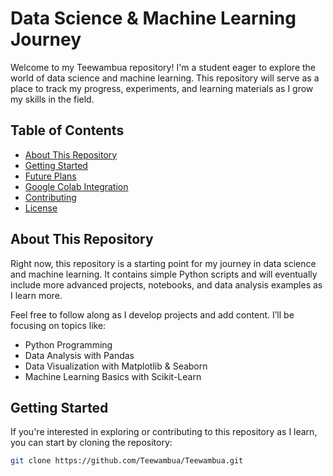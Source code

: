 # Data Science & Machine Learning Journey

Welcome to my Teewambua repository! I'm a student eager to explore the world of data science and machine learning. This repository will serve as a place to track my progress, experiments, and learning materials as I grow my skills in the field.

## Table of Contents

- [About This Repository](#about-this-repository)
- [Getting Started](#getting-started)
- [Future Plans](#future-plans)
- [Google Colab Integration](#google-colab-integration)
- [Contributing](#contributing)
- [License](#license)

## About This Repository

Right now, this repository is a starting point for my journey in data science and machine learning. It contains simple Python scripts and will eventually include more advanced projects, notebooks, and data analysis examples as I learn more.

Feel free to follow along as I develop projects and add content. I’ll be focusing on topics like:

- Python Programming
- Data Analysis with Pandas
- Data Visualization with Matplotlib & Seaborn
- Machine Learning Basics with Scikit-Learn
## Getting Started

If you're interested in exploring or contributing to this repository as I learn, you can start by cloning the repository:
```bash
git clone https://github.com/Teewambua/Teewambua.git
